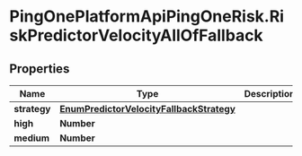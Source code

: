 # PingOnePlatformApiPingOneRisk.RiskPredictorVelocityAllOfFallback

## Properties

Name | Type | Description | Notes
------------ | ------------- | ------------- | -------------
**strategy** | [**EnumPredictorVelocityFallbackStrategy**](EnumPredictorVelocityFallbackStrategy.md) |  | [optional] 
**high** | **Number** |  | [optional] 
**medium** | **Number** |  | [optional] 


